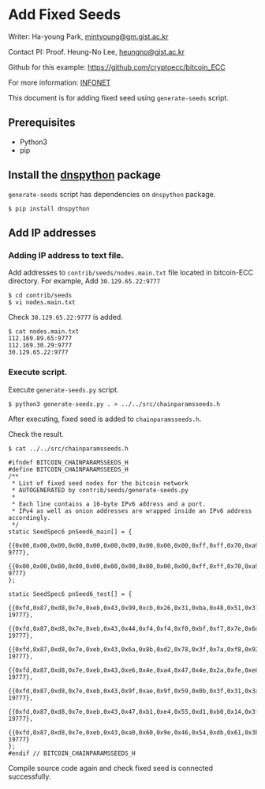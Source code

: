 # Add Fixed Seeds

Writer: Ha-young Park, mintyoung@gm.gist.ac.kr

Contact PI: Proof. Heung-No Lee, heungno@gist.ac.kr

Github for this example: https://github.com/cryptoecc/bitcoin_ECC

For more information: [INFONET](https://infonet.gist.ac.kr/)

This document is for adding fixed seed using `generate-seeds` script.


## Prerequisites
- Python3
- pip




## Install the [dnspython](https://github.com/rthalley/dnspython) package

`generate-seeds` script has dependencies on `dnspython` package.

```shell
$ pip install dnspython
```



## Add IP addresses

### Adding IP address to text file.

Add addresses to `contrib/seeds/nodes.main.txt` file located in bitcoin-ECC directory.
For example, Add `30.129.65.22:9777`

```shell
$ cd contrib/seeds
$ vi nodes.main.txt
```
Check `30.129.65.22:9777` is added.

```shell
$ cat nodes.main.txt
112.169.89.65:9777
112.169.30.29:9777
30.129.65.22:9777
```



### Execute script.

Execute `generate-seeds.py` script.  

```shell
$ python3 generate-seeds.py . > ../../src/chainparamsseeds.h
```

After executing, fixed seed is added to `chainparamsseeds.h`.


Check the result.

```shell
$ cat ../../src/chainparamsseeds.h
    
#ifndef BITCOIN_CHAINPARAMSSEEDS_H
#define BITCOIN_CHAINPARAMSSEEDS_H
/**
 * List of fixed seed nodes for the bitcoin network
 * AUTOGENERATED by contrib/seeds/generate-seeds.py
 *
 * Each line contains a 16-byte IPv6 address and a port.
 * IPv4 as well as onion addresses are wrapped inside an IPv6 address accordingly.
 */
static SeedSpec6 pnSeed6_main[] = {
    {{0x00,0x00,0x00,0x00,0x00,0x00,0x00,0x00,0x00,0x00,0xff,0xff,0x70,0xa9,0x1e,0x1d}, 9777},
    {{0x00,0x00,0x00,0x00,0x00,0x00,0x00,0x00,0x00,0x00,0xff,0xff,0x70,0xa9,0x1e,0x41}, 9777}
};

static SeedSpec6 pnSeed6_test[] = {
    {{0xfd,0x87,0xd8,0x7e,0xeb,0x43,0x99,0xcb,0x26,0x31,0xba,0x48,0x51,0x31,0x39,0x0d}, 19777},
    {{0xfd,0x87,0xd8,0x7e,0xeb,0x43,0x44,0xf4,0xf4,0xf0,0xbf,0xf7,0x7e,0x6d,0xc4,0xe8}, 19777},
    {{0xfd,0x87,0xd8,0x7e,0xeb,0x43,0x6a,0x8b,0xd2,0x78,0x3f,0x7a,0xf8,0x92,0x8f,0x80}, 19777},
    {{0xfd,0x87,0xd8,0x7e,0xeb,0x43,0xe6,0x4e,0xa4,0x47,0x4e,0x2a,0xfe,0xe8,0x95,0xcc}, 19777},
    {{0xfd,0x87,0xd8,0x7e,0xeb,0x43,0x9f,0xae,0x9f,0x59,0x0b,0x3f,0x31,0x3a,0x8a,0x5f}, 19777},
    {{0xfd,0x87,0xd8,0x7e,0xeb,0x43,0x47,0xb1,0xe4,0x55,0xd1,0xb0,0x14,0x3f,0xb6,0xdb}, 19777},
    {{0xfd,0x87,0xd8,0x7e,0xeb,0x43,0xa0,0x60,0x9e,0x46,0x54,0xdb,0x61,0x3b,0xb2,0x6f}, 19777}
};
#endif // BITCOIN_CHAINPARAMSSEEDS_H
```

Compile source code again and check fixed seed is connected successfully.

